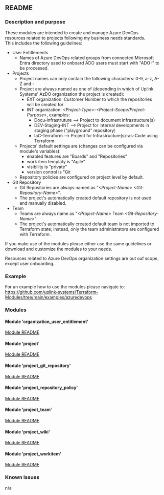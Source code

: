 ## README

### Description and purpose

These modules are intended to create and manage Azure DevOps resources related to projects following my business needs standards.  
This includes the following guidelines:  
* User Entitlements
  * Names of Azure DevOps related groups from connected Microsoft Entra directory used to onboard ADO users must start with "ADO-" to be processed.  
* Projects
  * Project names can only contain the following characters: 0-9, a-z, A-Z and -
  * Project are always named as one of (depending in which of Uplink Systems' AzDO organization the project is created):
    * EXT organization: Customer Number to which the repositories will be created for  
    * INT organization: <i>&lt;Project-Type&gt;</i>-<i>&lt;Project-Scope/Project-Purpose&gt;</i>, examples:  
      * Docu-Infrastruture --> Project to document infrastructure(s)  
      * DEV-Staging-INT --> Project for internal developments in staging phase ("playground" repository)  
      * IaC-Terraform --> Project for Infrastructure(s)-as-Code using Terraform  
  * Projects' default settings are (changes can be configured via module's variables):
    * enabled features are "Boards" and "Repositories"  
    * work item templaty is "Agile"  
    * visibility is "private"  
    * version control is "Git  
  * Repository policies are configured on project level by default.  
* Git Repository
  * Git Repositories are always named as "<i>&lt;Project-Name&gt;</i> <i>&lt;Git-Repository-Name&gt;</i>".
  * The project's automatically created default repository is not used and manually disabled.
* Team
  * Teams are always name as "<i>&lt;Project-Name&gt;</i> Team <i>&lt;Git-Repository-Name&gt;</i>".
  * The project's automatically created default team is not imported to Terraform state; instead, only the team administrators are configured with Terraform.
  
If you make use of the modules please either use the same guidelines or download and customize the modules to your needs.  
  
Resources related to Azure DevOps organization settings are out ouf scope, except user onboarding.  

### Example

For an example how to use the modules please navigate to:  
https://github.com/uplink-systems/Terraform-Modules/tree/main/examples/azuredevops  

### Modules

#### Module 'organization_user_entitlement'

[Module README](organization_user_entitlement/README.md)

#### Module 'project'

[Module README](project/README.md)

#### Module 'project_git_repository'

[Module README](project_git_repository/README.md)

#### Module 'project_repository_policy'

[Module README](project_repository_policy/README.md)

#### Module 'project_team'

[Module README](project_team/README.md)

#### Module 'project_wiki'

[Module README](project_wiki/README.md)

#### Module 'project_workitem'

[Module README](project_workitem/README.md)

### Known Issues

n/a  